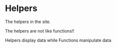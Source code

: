 # Helpers
The helpers in the site.

The helpers are not like functions!!

Helpers display data while Functions manipulate data